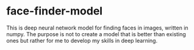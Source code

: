 # face-finder-model
This is deep neural network model for finding faces in images, written in numpy. The purpose is not to create a model that is better than existing ones but rather for me to develop my skills in deep learning.

